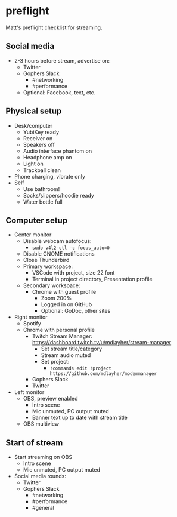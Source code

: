 # preflight

Matt's preflight checklist for streaming.

## Social media

- 2-3 hours before stream, advertise on:
  - Twitter
  - Gophers Slack
    - #networking
    - #performance
  - Optional: Facebook, text, etc.

## Physical setup

- Desk/computer
  - YubiKey ready
  - Receiver on
  - Speakers off
  - Audio interface phantom on
  - Headphone amp on
  - Light on
  - Trackball clean
- Phone charging, vibrate only
- Self
  - Use bathroom!
  - Socks/slippers/hoodie ready
  - Water bottle full

## Computer setup

- Center monitor
  - Disable webcam autofocus:
    - `sudo v4l2-ctl -c focus_auto=0`
  - Disable GNOME notifications
  - Close Thunderbird
  - Primary workspace:
    - VSCode with project, size 22 font
    - Terminal in project directory, Presentation profile
  - Secondary workspace:
    - Chrome with guest profile
      - Zoom 200%
      - Logged in on GitHub
      - Optional: GoDoc, other sites
- Right monitor
  - Spotify
  - Chrome with personal profile
    - Twitch Stream Manager: https://dashboard.twitch.tv/u/mdlayher/stream-manager
      - Set stream title/category
      - Stream audio muted
      - Set project:
        - `!commands edit !project https://github.com/mdlayher/modemmanager`
    - Gophers Slack
    - Twitter
- Left monitor
  - OBS, preview enabled
    - Intro scene
    - Mic unmuted, PC output muted
    - Banner text up to date with stream title
  - OBS multiview

## Start of stream

- Start streaming on OBS
  - Intro scene
  - Mic unmuted, PC output muted
- Social media rounds:
  - Twitter
  - Gophers Slack
    - #networking
    - #performance
    - #general
